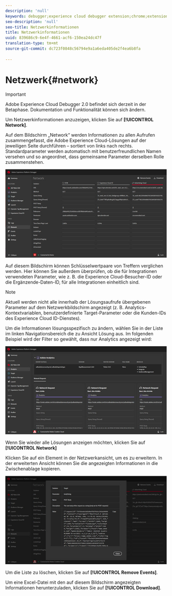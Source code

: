 ```yaml
---
description: 'null'
keywords: debugger;experience cloud debugger extension;chrome;extension;network;information
seo-description: 'null'
seo-title: Netzwerkinformationen
title: Netzwerkinformationen
uuid: 839686c9-6e4f-4661-acf6-150ea24dc47f
translation-type: tm+mt
source-git-commit: dc723f0848c56794e9a1a6eda405de2f4ea6b8fa

---
```



# Netzwerk{#network}

> [!IMPORTANT]
>
> Adobe Experience Cloud Debugger 2.0 befindet sich derzeit in der Betaphase. Dokumentation und Funktionalität können sich ändern.

Um Netzwerkinformationen anzuzeigen, klicken Sie auf **[!UICONTROL Network]**.

Auf dem Bildschirm „Network“ werden Informationen zu allen Aufrufen zusammengefasst, die Adobe Experience Cloud-Lösungen auf der jeweiligen Seite durchführen – sortiert von links nach rechts. Standardparameter werden automatisch mit benutzerfreundlichen Namen versehen und so angeordnet, dass gemeinsame Parameter derselben Rolle zusammenstehen.

![](assets/network.jpg)

Auf diesem Bildschirm können Schlüsselwertpaare von Treffern verglichen werden. Hier können Sie außerdem überprüfen, ob die für Integrationen verwendeten Parameter, wie z. B. die Experience Cloud-Besucher-ID oder die Ergänzende-Daten-ID, für alle Integrationen einheitlich sind.

>[!NOTE]
>
>Aktuell werden nicht alle innerhalb der Lösungsaufrufe übergebenen Parameter auf dem Netzwerkbildschirm angezeigt (z. B. Analytics-Kontextvariablen, benutzerdefinierte Target-Parameter oder die Kunden-IDs des Experience Cloud ID-Dienstes).

Um die Informationen lösungsspezifisch zu ändern, wählen Sie in der Liste im linken Navigationsbereich die zu Ansicht Lösung aus. Im folgenden Beispiel wird der Filter so gewählt, dass nur Analytics angezeigt wird:

![](assets/network-analytics.jpg)

Wenn Sie wieder alle Lösungen anzeigen möchten, klicken Sie auf **[!UICONTROL Network]**

Klicken Sie auf ein Element in der Netzwerkansicht, um es zu erweitern. In der erweiterten Ansicht können Sie die angezeigten Informationen in die Zwischenablage kopieren.

![](assets/network-expand.jpg)

<!--Use the icon at the top of each column to copy the server call URL to your clipboard, where you can paste it into another document for reference or debugging purposes.

![](assets/copy.jpg)-->

Um die Liste zu löschen, klicken Sie auf **[!UICONTROL Remove Events]**.

Um eine Excel-Datei mit den auf diesem Bildschirm angezeigten Informationen herunterzuladen, klicken Sie auf **[!UICONTROL Download]**.